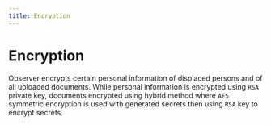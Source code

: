 ```yaml
---
title: Encryption
---
```


# Encryption

Observer encrypts certain personal information of displaced persons and of all uploaded documents.
While personal information is encrypted using `RSA` private key, documents encrypted using hybrid method
where `AES` symmetric encryption is used with generated secrets then using `RSA` key to encrypt secrets.
